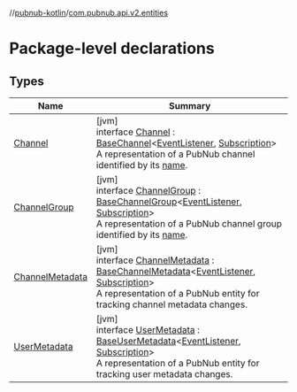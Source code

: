 //[pubnub-kotlin](../../index.md)/[com.pubnub.api.v2.entities](index.md)

# Package-level declarations

## Types

| Name | Summary |
|---|---|
| [Channel](-channel/index.md) | [jvm]<br>interface [Channel](-channel/index.md) : [BaseChannel](../../../pubnub-gson/com.pubnub.api.v2.entities/-base-channel/index.md)&lt;[EventListener](../com.pubnub.api.v2.callbacks/-event-listener/index.md), [Subscription](../com.pubnub.api.v2.subscriptions/-subscription/index.md)&gt; <br>A representation of a PubNub channel identified by its [name](../../../pubnub-gson/com.pubnub.api.v2.entities/-channel/name.md). |
| [ChannelGroup](-channel-group/index.md) | [jvm]<br>interface [ChannelGroup](-channel-group/index.md) : [BaseChannelGroup](../../../pubnub-gson/com.pubnub.api.v2.entities/-base-channel-group/index.md)&lt;[EventListener](../com.pubnub.api.v2.callbacks/-event-listener/index.md), [Subscription](../com.pubnub.api.v2.subscriptions/-subscription/index.md)&gt; <br>A representation of a PubNub channel group identified by its [name](../../../pubnub-gson/com.pubnub.api.v2.entities/-channel-group/name.md). |
| [ChannelMetadata](-channel-metadata/index.md) | [jvm]<br>interface [ChannelMetadata](-channel-metadata/index.md) : [BaseChannelMetadata](../../../pubnub-gson/com.pubnub.api.v2.entities/-base-channel-metadata/index.md)&lt;[EventListener](../com.pubnub.api.v2.callbacks/-event-listener/index.md), [Subscription](../com.pubnub.api.v2.subscriptions/-subscription/index.md)&gt; <br>A representation of a PubNub entity for tracking channel metadata changes. |
| [UserMetadata](-user-metadata/index.md) | [jvm]<br>interface [UserMetadata](-user-metadata/index.md) : [BaseUserMetadata](../../../pubnub-gson/com.pubnub.api.v2.entities/-base-user-metadata/index.md)&lt;[EventListener](../com.pubnub.api.v2.callbacks/-event-listener/index.md), [Subscription](../com.pubnub.api.v2.subscriptions/-subscription/index.md)&gt; <br>A representation of a PubNub entity for tracking user metadata changes. |
